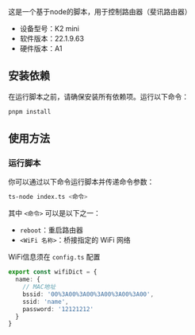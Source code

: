 这是一个基于node的脚本，用于控制路由器（斐讯路由器）
- 设备型号：K2 mini
- 软件版本：22.1.9.63
- 硬件版本：A1

## 安装依赖
在运行脚本之前，请确保安装所有依赖项。运行以下命令：
```sh
pnpm install
```

## 使用方法
### 运行脚本
你可以通过以下命令运行脚本并传递命令参数：
```sh
ts-node index.ts <命令>
```

其中 `<命令>` 可以是以下之一：
- `reboot`：重启路由器
- `<WiFi 名称>`：桥接指定的 WiFi 网络

WiFi信息须在 `config.ts` 配置
```ts
export const wifiDict = {
  name: {
    // MAC地址
    bssid: '00%3A00%3A00%3A00%3A00%3A00',
    ssid: 'name',
    password: '12121212'
  }
}
```